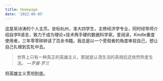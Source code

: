 ```yaml
---
title: Homepage
date: '2022-06-05'
---
```


这是吴诗涛的个人主页。坐标杭州，准大四学生，主修经济学专业，同时经导师介绍自学R语言，致力于成为理论+技术两手硬的数据科学家。爱阅读，Kindle重度使用者，三年零零碎碎读了百余书籍。我总是以一个旁观者的角度审视自己，想让自己扎根到玄牝中去。

> 世界上只有一种真正的英雄主义，那就是认清生活的真相后还依然热爱生活。
> <cite>—罗曼·罗兰</cite>

将英雄主义贯彻到底。
